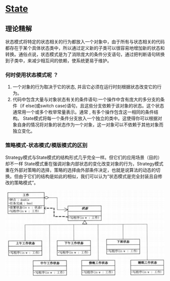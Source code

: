 # **[State](https://www.wikiwand.com/en/State_pattern)**

## 理论精解

状态模式将特定的状态相关的行为都放入一个对象中，由于所有与状态相关的代码都存在于某个具体状态类中，所以通过定义新的子类可以很容易地增加新的状态和转换。通俗点说，状态模式是为了消除庞大的条件分支语句，通过把判断语句转换到子类中，来减少相互间的依赖，使系统更易于维护。

### 何时使用状态模式呢 ？

1. 一个对象的行为取决于它的状态, 并且它必须在运行时刻根据状态改变它的行为。
2. 代码中包含大量与对象状态有关的条件语句:一个操作中含有庞大的多分支的条件（if else(或switch case)语句，且这些分支依赖于该对象的状态。这个状态通常用一个或多个枚举常量表示。通常 , 有多个操作包含这一相同的条件结构。 State模式将每一个条件分支放入一个独立的类中。这使得你可以根据对象自身的情况将对象的状态作为一个对象，这一对象可以不依赖于其他对象而独立变化。

### 策略模式-状态模式/模版模式的区别
Strategy模式与State模式的结构形式几乎完全一样。但它们的应用场景（目的）却不一样
State模式重在强调对象内部状态的变化改变对象的行为，Strategy模式重在外部对策略的选择，策略的选择由外部条件决定，也就是说算法的动态的切换。但由于它们的结构是如此的相似，我们可以认为“状态模式是完全封装且自修改的策略模式”。

<img src="/uml/state_uml.png" alt="state uml model" />